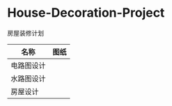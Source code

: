 # House-Decoration-Project


房屋装修计划

| 名称 | 图纸 |
| ---- |  ---- |
| 电路图设计 | | 
| 水路图设计 | | 
| 房屋设计 | | 
